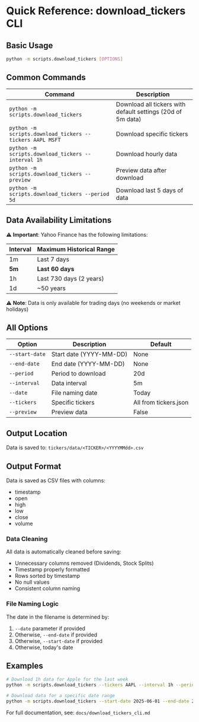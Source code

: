 # Quick Reference: download_tickers CLI

## Basic Usage

```bash
python -m scripts.download_tickers [OPTIONS]
```

## Common Commands

| Command | Description |
|---------|-------------|
| `python -m scripts.download_tickers` | Download all tickers with default settings (20d of 5m data) |
| `python -m scripts.download_tickers --tickers AAPL MSFT` | Download specific tickers |
| `python -m scripts.download_tickers --interval 1h` | Download hourly data |
| `python -m scripts.download_tickers --preview` | Preview data after download |
| `python -m scripts.download_tickers --period 5d` | Download last 5 days of data |

## Data Availability Limitations

⚠️ **Important**: Yahoo Finance has the following limitations:

| Interval | Maximum Historical Range |
|----------|-------------------------|
| 1m       | Last 7 days             |
| **5m**   | **Last 60 days**        |
| 1h       | Last 730 days (2 years) |
| 1d       | ~50 years               |

⚠️ **Note**: Data is only available for trading days (no weekends or market holidays)

## All Options

| Option | Description | Default |
|--------|-------------|---------|
| `--start-date` | Start date (YYYY-MM-DD) | None |
| `--end-date` | End date (YYYY-MM-DD) | None |
| `--period` | Period to download | 20d |
| `--interval` | Data interval | 5m |
| `--date` | File naming date | Today |
| `--tickers` | Specific tickers | All from tickers.json |
| `--preview` | Preview data | False |

## Output Location

Data is saved to: `tickers/data/<TICKER>/<YYYYMMdd>.csv`

## Output Format

Data is saved as CSV files with columns:
- timestamp
- open
- high
- low
- close
- volume

### Data Cleaning

All data is automatically cleaned before saving:
- Unnecessary columns removed (Dividends, Stock Splits)
- Timestamp properly formatted
- Rows sorted by timestamp
- No null values
- Consistent column naming

### File Naming Logic

The date in the filename is determined by:
1. `--date` parameter if provided
2. Otherwise, `--end-date` if provided
3. Otherwise, `--start-date` if provided
4. Otherwise, today's date

## Examples

```bash
# Download 1h data for Apple for the last week
python -m scripts.download_tickers --tickers AAPL --interval 1h --period 7d

# Download data for a specific date range
python -m scripts.download_tickers --start-date 2025-06-01 --end-date 2025-07-01
```

For full documentation, see: `docs/download_tickers_cli.md`
